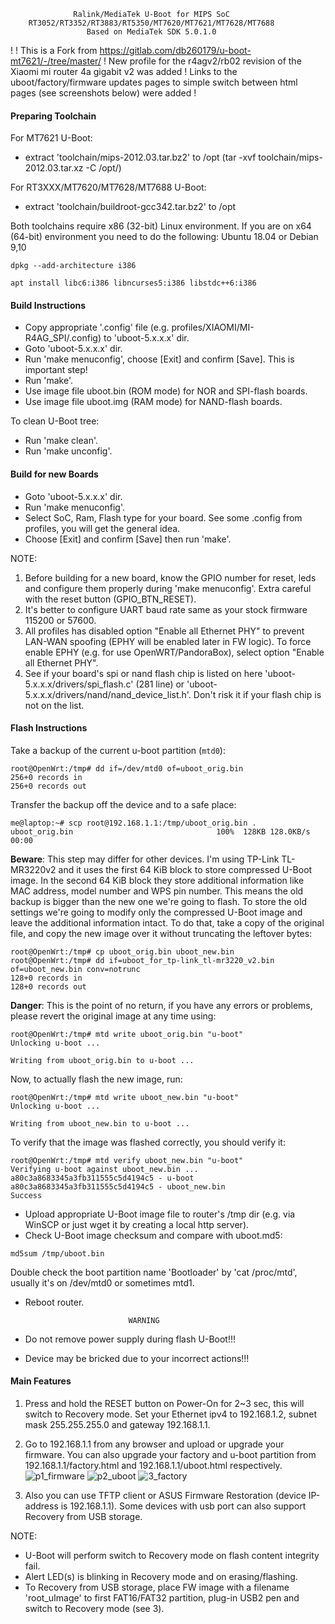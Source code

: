                   Ralink/MediaTek U-Boot for MIPS SoC
        RT3052/RT3352/RT3883/RT5350/MT7620/MT7621/MT7628/MT7688
                     Based on MediaTek SDK 5.0.1.0

!
! This is a Fork from https://gitlab.com/db260179/u-boot-mt7621/-/tree/master/
! New profile for the r4agv2/rb02 revision of the Xiaomi mi router 4a gigabit v2 was added
! Links to the uboot/factory/firmware updates pages to simple switch between html pages (see screenshots below) were added
!

#### Preparing Toolchain

For MT7621 U-Boot:
- extract 'toolchain/mips-2012.03.tar.bz2' to /opt (tar -xvf toolchain/mips-2012.03.tar.xz -C /opt/)

For RT3XXX/MT7620/MT7628/MT7688 U-Boot:
- extract 'toolchain/buildroot-gcc342.tar.bz2' to /opt

Both toolchains require x86 (32-bit) Linux environment. If you are on x64 (64-bit)
environment you need to do the following:
Ubuntu 18.04 or Debian 9,10
```
dpkg --add-architecture i386

apt install libc6:i386 libncurses5:i386 libstdc++6:i386
```

#### Build Instructions

- Copy appropriate '.config' file (e.g. profiles/XIAOMI/MI-R4AG_SPI/.config)
  to 'uboot-5.x.x.x' dir.
- Goto 'uboot-5.x.x.x' dir.
- Run 'make menuconfig', choose [Exit] and confirm [Save]. This is important step!
- Run 'make'.
- Use image file uboot.bin (ROM mode) for NOR and SPI-flash boards.
- Use image file uboot.img (RAM mode) for NAND-flash boards.

To clean U-Boot tree:
- Run 'make clean'.
- Run 'make unconfig'.

#### Build for new Boards

- Goto 'uboot-5.x.x.x' dir.
- Run 'make menuconfig'.
- Select SoC, Ram, Flash type for your board. See some .config from profiles, you will get the general idea.
- Choose [Exit] and confirm [Save] then run 'make'.

NOTE:
1. Before building for a new board, know the GPIO number for reset, leds and configure them
   properly during 'make menuconfig'. Extra careful with the reset button (GPIO_BTN_RESET).
2. It's better to configure UART baud rate same as your stock firmware 115200 or 57600.
3. All profiles has disabled option "Enable all Ethernet PHY" to prevent LAN-WAN
   spoofing (EPHY will be enabled later in FW logic). To force enable EPHY (e.g. for
   use OpenWRT/PandoraBox), select option "Enable all Ethernet PHY".
4. See if your board's spi or nand flash chip is listed on here 'uboot-5.x.x.x/drivers/spi_flash.c' (281 line)
   or 'uboot-5.x.x.x/drivers/nand/nand_device_list.h'. Don't risk it if your flash chip is not on the list.

#### Flash Instructions

Take a backup of the current u-boot partition (`mtd0`):

  ```
  root@OpenWrt:/tmp# dd if=/dev/mtd0 of=uboot_orig.bin
  256+0 records in
  256+0 records out
  ```

Transfer the backup off the device and to a safe place:

  ```
  me@laptop:~# scp root@192.168.1.1:/tmp/uboot_orig.bin .
  uboot_orig.bin                                100%  128KB 128.0KB/s   00:00
  ```

**Beware**: This step may differ for other devices. I'm using TP-Link TL-MR3220v2 and it uses the first 64 KiB block to store compressed U-Boot image. In the second 64 KiB block they store additional information like MAC address, model number and WPS pin number. This means the old backup is bigger than the new one we're going to flash. To store the old settings we're going to modify only the compressed U-Boot image and leave the additional information intact. To do that, take a copy of the original file, and copy the new image over it without truncating the leftover bytes:

  ```
  root@OpenWrt:/tmp# cp uboot_orig.bin uboot_new.bin
  root@OpenWrt:/tmp# dd if=uboot_for_tp-link_tl-mr3220_v2.bin of=uboot_new.bin conv=notrunc
  128+0 records in
  128+0 records out
  ```

**Danger**: This is the point of no return, if you have any errors or problems, please revert the original image at any time using:

  ```
  root@OpenWrt:/tmp# mtd write uboot_orig.bin "u-boot"
  Unlocking u-boot ...

  Writing from uboot_orig.bin to u-boot ...
  ```

Now, to actually flash the new image, run:

  ```
  root@OpenWrt:/tmp# mtd write uboot_new.bin "u-boot"
  Unlocking u-boot ...

  Writing from uboot_new.bin to u-boot ...
  ```

To verify that the image was flashed correctly, you should verify it:

  ```
  root@OpenWrt:/tmp# mtd verify uboot_new.bin "u-boot"
  Verifying u-boot against uboot_new.bin ...
  a80c3a8683345a3fb311555c5d4194c5 - u-boot
  a80c3a8683345a3fb311555c5d4194c5 - uboot_new.bin
  Success
  ```

- Upload appropriate U-Boot image file to router's /tmp dir (e.g. via WinSCP or just wget it by creating a local http server).
- Check U-Boot image checksum and compare with uboot.md5:
```
md5sum /tmp/uboot.bin
```

Double check the boot partition name 'Bootloader' by 'cat /proc/mtd', usually it's on /dev/mtd0 or sometimes mtd1.
- Reboot router.

                             WARNING

- Do not remove power supply during flash U-Boot!!!
- Device may be bricked due to your incorrect actions!!!

#### Main Features

1. Press and hold the RESET button on Power-On for 2~3 sec, this will switch to Recovery mode. Set your Ethernet
   ipv4 to 192.168.1.2, subnet mask 255.255.255.0 and gateway 192.168.1.1.
2. Go to 192.168.1.1 from any browser and upload or upgrade your firmware. You can also upgrade your factory and u-boot
   partition from 192.168.1.1/factory.html and 192.168.1.1/uboot.html respectively.
![p1_firmware](https://user-images.githubusercontent.com/61657001/211550272-9ceafb1c-ac44-46fb-b075-481f90028733.jpg)
![p2_uboot](https://user-images.githubusercontent.com/61657001/211550325-30a38f46-d1da-4cb3-8ec2-b4fe76e6bb80.jpg)
![3_factory](https://user-images.githubusercontent.com/61657001/211550353-691cd6ec-b955-45d0-91ae-d2a6c4c97b74.jpg)

3. Also you can use TFTP client or ASUS Firmware Restoration (device IP-address is 192.168.1.1). Some devices with usb
   port can also support Recovery from USB storage.

NOTE:
- U-Boot will perform switch to Recovery mode on flash content integrity fail.
- Alert LED(s) is blinking in Recovery mode and on erasing/flashing.
- To Recovery from USB storage, place FW image with a filename 'root_uImage' to first
  FAT16/FAT32 partition, plug-in USB2 pen and switch to Recovery mode (see 3).

